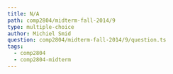 ```yaml
---
title: N/A
path: comp2804/midterm-fall-2014/9
type: multiple-choice
author: Michiel Smid
question: comp2804/midterm-fall-2014/9/question.ts
tags:
  - comp2804
  - comp2804-midterm
---
```

